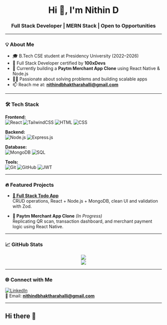 <h1 align="center">Hi 👋, I'm Nithin D</h1>
<h3 align="center">Full Stack Developer | MERN Stack | Open to Opportunities</h3>

---

### 💡 About Me

- 🎓 B.Tech CSE student at Presidency University (2022–2026)
- 🧠 Full Stack Developer certified by **100xDevs**
- 🔨 Currently building a **Paytm Merchant App Clone** using React Native & Node.js
- 👨‍💻 Passionate about solving problems and building scalable apps
- 📫 Reach me at: **nithindbhaktharahalli@gmail.com**

---

### 🛠 Tech Stack

**Frontend:**  
![React](https://img.shields.io/badge/React-20232A?style=flat&logo=react) ![TailwindCSS](https://img.shields.io/badge/Tailwind_CSS-38B2AC?style=flat&logo=tailwind-css) ![HTML](https://img.shields.io/badge/HTML5-E34F26?style=flat&logo=html5) ![CSS](https://img.shields.io/badge/CSS3-1572B6?style=flat&logo=css3)

**Backend:**  
![Node.js](https://img.shields.io/badge/Node.js-339933?style=flat&logo=node.js) ![Express.js](https://img.shields.io/badge/Express.js-000000?style=flat&logo=express)

**Database:**  
![MongoDB](https://img.shields.io/badge/MongoDB-4EA94B?style=flat&logo=mongodb) ![SQL](https://img.shields.io/badge/SQL-003B57?style=flat&logo=sqlite)

**Tools:**  
![Git](https://img.shields.io/badge/Git-F05032?style=flat&logo=git) ![GitHub](https://img.shields.io/badge/GitHub-181717?style=flat&logo=github) ![JWT](https://img.shields.io/badge/JWT-000000?style=flat&logo=json-web-tokens)

---

### 🔥 Featured Projects

- **[📝 Full Stack Todo App](https://github.com/Nithin152004/todo-app)**  
  CRUD operations, React + Node.js + MongoDB, clean UI and validation with Zod.

- **💸 Paytm Merchant App Clone** *(In Progress)*  
  Replicating QR scan, transaction dashboard, and merchant payment logic using React Native.

---

### 📈 GitHub Stats

<p align="center">
  <img src="https://github-readme-stats.vercel.app/api?username=Nithin152004&show_icons=true&theme=react&hide_border=true" />
  <br/>
  <img src="https://github-readme-streak-stats.herokuapp.com?user=Nithin152004&theme=react&hide_border=true" />
</p>

---

### 🌐 Connect with Me

[![LinkedIn](https://img.shields.io/badge/LinkedIn-blue?style=flat&logo=linkedin)](https://www.linkedin.com/in/nithin-d-57810b25b)  
📧 Email: **nithindbhaktharahalli@gmail.com**

---
## Hi there 👋

<!--
**Nithin152004/Nithin152004** is a ✨ _special_ ✨ repository because its `README.md` (this file) appears on your GitHub profile.

Here are some ideas to get you started:

- 🔭 I’m currently working on ...
- 🌱 I’m currently learning ...
- 👯 I’m looking to collaborate on ...
- 🤔 I’m looking for help with ...
- 💬 Ask me about ...
- 📫 How to reach me: ...
- 😄 Pronouns: ...
- ⚡ Fun fact: ...
-->
